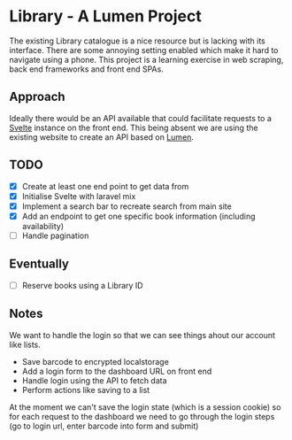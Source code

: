 # Library - A Lumen Project

The existing Library catalogue is a nice resource but is lacking with its interface. There are some annoying setting enabled which make it hard to navigate using a phone. This project is a learning exercise in web scraping, back end frameworks and front end SPAs.

## Approach

Ideally there would be an API available that could facilitate requests to a [Svelte](https://svelte.dev/) instance on the front end. This being absent we are using the existing website to create an API based on [Lumen](https://lumen.laravel.com).

## TODO

-   [x] Create at least one end point to get data from
-   [x] Initialise Svelte with laravel mix
-   [x] Implement a search bar to recreate search from main site
-   [x] Add an endpoint to get one specific book information (including availability)
-   [ ] Handle pagination

## Eventually

-   [ ] Reserve books using a Library ID

## Notes

We want to handle the login so that we can see things ahout our account like lists.

-   Save barcode to encrypted localstorage
-   Add a login form to the dashboard URL on front end
-   Handle login using the API to fetch data
-   Perform actions like saving to a list

At the moment we can't save the login state (which is a session cookie) so for each request to the dashboard we need to go through the login steps (go to login url, enter barcode into form and submit)
